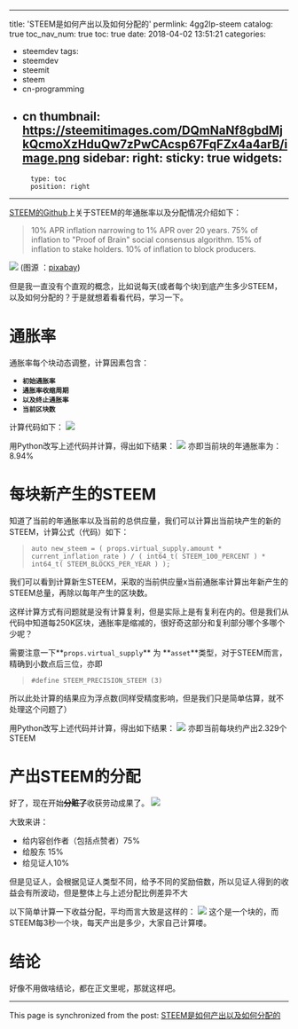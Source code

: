 
---
title: 'STEEM是如何产出以及如何分配的'
permlink: 4gg2lp-steem
catalog: true
toc_nav_num: true
toc: true
date: 2018-04-02 13:51:21
categories:
- steemdev
tags:
- steemdev
- steemit
- steem
- cn-programming
- cn
thumbnail: https://steemitimages.com/DQmNaNf8gbdMjkQcmoXzHduQw7zPwCAcsp67FqFZx4a4arB/image.png
sidebar:
    right:
        sticky: true
widgets:
    -
        type: toc
        position: right
---


[STEEM的Github](https://github.com/steemit/steem)上关于STEEM的年通胀率以及分配情况介绍如下：

>10% APR inflation narrowing to 1% APR over 20 years.
75% of inflation to "Proof of Brain" social consensus algorithm.
15% of inflation to stake holders.
10% of inflation to block producers.

![](https://steemitimages.com/DQmNaNf8gbdMjkQcmoXzHduQw7zPwCAcsp67FqFZx4a4arB/image.png)
(图源 ：[pixabay](https://pixabay.com))

但是我一直没有个直观的概念，比如说每天(或者每个块)到底产生多少STEEM，以及如何分配的？于是就想着看看代码，学习一下。

# 通胀率

通胀率每个块动态调整，计算因素包含：
* **`初始通胀率`**
* **`通胀率收缩周期`**
* **`以及终止通胀率`**
* **`当前区块数`**

计算代码如下：
![](https://steemitimages.com/DQmUpYejWQaUSbPCXw4itgTY5nBmuw9zAmkZf5sZ4erSbcc/image.png)

用Python改写上述代码并计算，得出如下结果：
![](https://steemitimages.com/DQmajTvFJpZx6tUbhsnHkuCy5steu9U6ga9ex9CCHJEENbf/image.png)
亦即当前块的年通胀率为：8.94%

# 每块新产生的STEEM

知道了当前的年通胀率以及当前的总供应量，我们可以计算出当前块产生的新的STEEM，计算公式（代码）如下：

>`auto new_steem = ( props.virtual_supply.amount * current_inflation_rate ) / ( int64_t( STEEM_100_PERCENT ) * int64_t( STEEM_BLOCKS_PER_YEAR ) );`

我们可以看到计算新生STEEM，采取的当前供应量x当前通胀率计算出年新产生的STEEM总量，再除以每年产生的区块数。

这样计算方式有问题就是没有计算复利，但是实际上是有复利在内的。但是我们从代码中知道每250K区块，通胀率是缩减的，很好奇这部分和复利部分哪个多哪个少呢？

需要注意一下**`props.virtual_supply`** 为 **`asset`**类型，对于STEEM而言，精确到小数点后三位，亦即
>`#define STEEM_PRECISION_STEEM (3)`

所以此处计算的结果应为浮点数(同样受精度影响，但是我们只是简单估算，就不处理这个问题了）

用Python改写上述代码并计算，得出如下结果：
![](https://steemitimages.com/DQmZpyzDFTpBkdbPbTv8enwbhyYjJ1EiJAtZcLmr3BqCpbo/image.png)
亦即当前每块约产出2.329个STEEM

# 产出STEEM的分配

好了，现在开始~~**分赃了**~~收获劳动成果了。
![](https://steemitimages.com/DQmTN1ETEE3UJ2WBMyxtpNHQYNvAaRZZD4G3UW7W5C9ywaX/image.png)

大致来讲：
* 给内容创作者（包括点赞者）75%
* 给股东 15%
* 给见证人10%

但是见证人，会根据见证人类型不同，给予不同的奖励倍数，所以见证人得到的收益会有所波动，但是整体上与上述分配比例差异不大

以下简单计算一下收益分配，平均而言大致是这样的：
![](https://steemitimages.com/DQmewV8Fq5hmytcsqYtQUAPEdkFtBYDad6HVz78hsZn6YVu/image.png)
这个是一个块的，而STEEM每3秒一个块，每天产出是多少，大家自己计算喽。

# 结论

好像不用做啥结论，都在正文里呢，那就这样吧。

- - -

This page is synchronized from the post: [STEEM是如何产出以及如何分配的](https://steemit.com/@oflyhigh/4gg2lp-steem)
